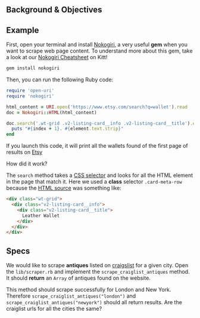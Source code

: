 ## Background & Objectives

## Example

First, open your terminal and install [Nokogiri](http://www.nokogiri.org/), a very useful **gem** when you want to scrape web page content. To understand more about this gem, take a look at our [Nokogiri Cheatsheet](https://kitt.lewagon.com/knowledge/cheatsheets/nokogiri) on Kitt!

```bash
gem install nokogiri
```

Then, you can run the following Ruby code:

```ruby
require 'open-uri'
require 'nokogiri'

html_content = URI.open('https://www.etsy.com/search?q=wallet').read
doc = Nokogiri::HTML(html_content)

doc.search('.wt-grid .v2-listing-card__info .v2-listing-card__title').each_with_index do |element, index|
  puts "#{index + 1}. #{element.text.strip}"
end
```

If you launch this code, it will print all the wallets found of the first page of results on [Etsy](https://www.etsy.com/search?q=wallet)

How did it work?

The `search` method takes a [CSS selector](https://developer.mozilla.org/en-US/docs/Web/Guide/CSS/Getting_started/Selectors) and looks for all the HTML element in the page that match it. Here we used a **class** selector `.card-meta-row` because the [HTML source](https://support.mozilla.org/en-US/questions/873324) was something like:

```html
<div class="wt-grid">
  <div class="v2-listing-card__info">
    <div class="v2-listing-card__title">
      Leather Wallet
    </div>
  </div>
</div>
```

## Specs

We would like to scrape **antiques** listed on [craigslist](https://craigslist.org/) for a given city. Open the `lib/scraper.rb` and implement the `scrape_craiglist_antiques` method. It should **return** an `Array` of antiques found on the website.

This method should scrape successfully for London and New York. Therefore `scrape_craiglist_antiques("london")` and `scrape_craiglist_antiques("newyork")` should all return results. Are the craiglist urls for all the cities the same?
